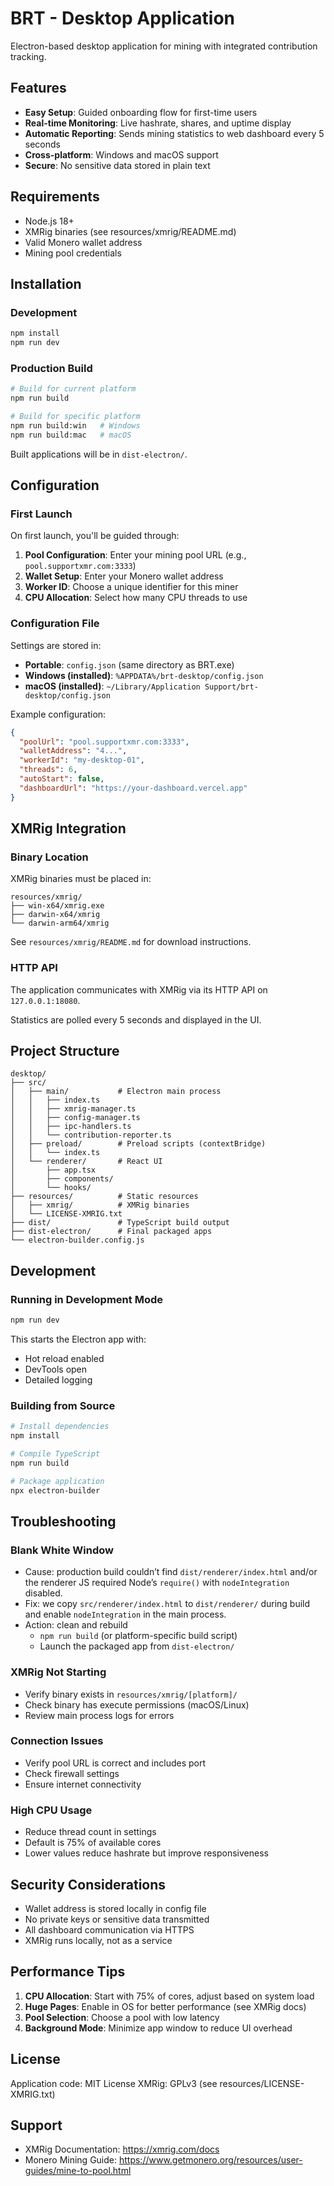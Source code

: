 # BRT - Desktop Application

Electron-based desktop application for mining with integrated contribution tracking.

## Features

- **Easy Setup**: Guided onboarding flow for first-time users
- **Real-time Monitoring**: Live hashrate, shares, and uptime display
- **Automatic Reporting**: Sends mining statistics to web dashboard every 5 seconds
- **Cross-platform**: Windows and macOS support
- **Secure**: No sensitive data stored in plain text

## Requirements

- Node.js 18+
- XMRig binaries (see resources/xmrig/README.md)
- Valid Monero wallet address
- Mining pool credentials

## Installation

### Development

```bash
npm install
npm run dev
```

### Production Build

```bash
# Build for current platform
npm run build

# Build for specific platform
npm run build:win   # Windows
npm run build:mac   # macOS
```

Built applications will be in `dist-electron/`.

## Configuration

### First Launch
On first launch, you'll be guided through:
1. **Pool Configuration**: Enter your mining pool URL (e.g., `pool.supportxmr.com:3333`)
2. **Wallet Setup**: Enter your Monero wallet address
3. **Worker ID**: Choose a unique identifier for this miner
4. **CPU Allocation**: Select how many CPU threads to use

### Configuration File
Settings are stored in:
- **Portable**: `config.json` (same directory as BRT.exe)
- **Windows (installed)**: `%APPDATA%/brt-desktop/config.json`
- **macOS (installed)**: `~/Library/Application Support/brt-desktop/config.json`

Example configuration:
```json
{
  "poolUrl": "pool.supportxmr.com:3333",
  "walletAddress": "4...",
  "workerId": "my-desktop-01",
  "threads": 6,
  "autoStart": false,
  "dashboardUrl": "https://your-dashboard.vercel.app"
}
```

## XMRig Integration

### Binary Location
XMRig binaries must be placed in:
```
resources/xmrig/
├── win-x64/xmrig.exe
├── darwin-x64/xmrig
└── darwin-arm64/xmrig
```

See `resources/xmrig/README.md` for download instructions.

### HTTP API
The application communicates with XMRig via its HTTP API on `127.0.0.1:18080`.

Statistics are polled every 5 seconds and displayed in the UI.

## Project Structure

```
desktop/
├── src/
│   ├── main/           # Electron main process
│   │   ├── index.ts
│   │   ├── xmrig-manager.ts
│   │   ├── config-manager.ts
│   │   ├── ipc-handlers.ts
│   │   └── contribution-reporter.ts
│   ├── preload/        # Preload scripts (contextBridge)
│   │   └── index.ts
│   └── renderer/       # React UI
│       ├── app.tsx
│       ├── components/
│       └── hooks/
├── resources/          # Static resources
│   ├── xmrig/          # XMRig binaries
│   └── LICENSE-XMRIG.txt
├── dist/               # TypeScript build output
├── dist-electron/      # Final packaged apps
└── electron-builder.config.js
```

## Development

### Running in Development Mode

```bash
npm run dev
```

This starts the Electron app with:
- Hot reload enabled
- DevTools open
- Detailed logging

### Building from Source

```bash
# Install dependencies
npm install

# Compile TypeScript
npm run build

# Package application
npx electron-builder
```

## Troubleshooting

### Blank White Window
- Cause: production build couldn’t find `dist/renderer/index.html` and/or the renderer JS required Node’s `require()` with `nodeIntegration` disabled.
- Fix: we copy `src/renderer/index.html` to `dist/renderer/` during build and enable `nodeIntegration` in the main process.
- Action: clean and rebuild
  - `npm run build` (or platform-specific build script)
  - Launch the packaged app from `dist-electron/`

### XMRig Not Starting
- Verify binary exists in `resources/xmrig/[platform]/`
- Check binary has execute permissions (macOS/Linux)
- Review main process logs for errors

### Connection Issues
- Verify pool URL is correct and includes port
- Check firewall settings
- Ensure internet connectivity

### High CPU Usage
- Reduce thread count in settings
- Default is 75% of available cores
- Lower values reduce hashrate but improve responsiveness

## Security Considerations

- Wallet address is stored locally in config file
- No private keys or sensitive data transmitted
- All dashboard communication via HTTPS
- XMRig runs locally, not as a service

## Performance Tips

1. **CPU Allocation**: Start with 75% of cores, adjust based on system load
2. **Huge Pages**: Enable in OS for better performance (see XMRig docs)
3. **Pool Selection**: Choose a pool with low latency
4. **Background Mode**: Minimize app window to reduce UI overhead

## License

Application code: MIT License
XMRig: GPLv3 (see resources/LICENSE-XMRIG.txt)

## Support

- XMRig Documentation: https://xmrig.com/docs
- Monero Mining Guide: https://www.getmonero.org/resources/user-guides/mine-to-pool.html

